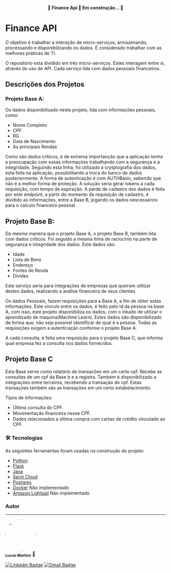 <h4 align="center"> 
	🚧  Finance Api 🚀 Em construção...  🚧
</h4>

# Finance API

O objetivo é trabalhar a interação de micro-serviços, armazenando, processando e disponibilizando os dados. É considerado trabalhar com as melhores práticas de TI.

O repositório esta dividido em três micro-serviços. Estes interagem entre si, através do uso de API. Cada serviço lida com dados pessoais financeiros.

## Descrições dos Projetos
### Projeto Base A:
Os dados disponibilizado neste projeto, lida com informações pessoais, como:

* Nome Completo
* CPF
* RG
* Data de Nascimento
* As principais Rendas

Como são dados críticos, é de extrema importanção que a aplicação tenha a preocupação com essas informações trabalhando com a segurança e a integridade. Seguindo esta linha, foi utilizado a crytptografia dos dados, esta feita na aplicação, possibilitando a troca do banco de dados posteriormente. A forma de autenticação é com AUTHBasic, sabendo que não é a melhor forma de proteção. A solução seria gerar tokens a cada requisição, com tempo de expiração. A parde de cadastro dos dados é feita por este endpoint, a partir do momento da requisição de cadastro, é dividido as informações, entre a Base B, jogando os dados nescessários para o calculo financeiro pessoal.

## Projeto Base B:

Da mesma maneira que o projeto Base A, o projeto Base B, também lida com dados críticos. Foi seguido a mesma linha de raciocínio na parte de segurança e integridade dos dados. Este dados são:

* Idade
* Lista de Bens
* Endereço
* Fontes de Renda
* Dívidas

Este serviço seria para integrações de empresas que queiram utilizar destes dados, realizando a análise financeira de seus clientes.

Os dados Pessoais, fazem requisições para a Base A, a fim de obter estas informações. Este vinculo entre os dados, é feito pelo id da pessoa na base A, com isso, este projeto disponibiliza os dados, com o intuido de utilizar o aprendizado de maquina(Machine Learn). Estes dados são disponibilizado de forma que, não seja possível identificar de qual é a pessoa. Todas as requisições exigem a autenticação conforme o projeto Base A.

A cada consulta, é feita uma requisição para o projeto Base C, que informa qual empresa fez a consulta nos dados fornecidos.

## Projeto Base C

Esta Base serve como relatório de transacões em um certo cpf. Recebe as consultas de um cpf da Base b e a registra. Também é disponibilizado a integrações entre terceiros, recebendo a transação do cpf. Estas transações também são as transações em um certo estabelacimento.  

Tipos de informações:

* Última consulta do CPF. 
* Movimentação ﬁnanceira nesse CPF. 
* Dados relacionados a última compra com cartao de crédito vinculado ao CPF.

### 🛠 Tecnologias

As seguintes ferramentas foram usadas na construção do projeto:

- [Python](https://www.python.org/)
- [Flask](https://flask.palletsprojects.com/en/1.1.x/)
- [Java](https://www.java.com/pt_BR/)
- [Sprin Cloud](https://spring.io/)
- [Postgres](https://www.postgresql.org/)
- [Docker](https://www.docker.com/) Não implementado
- [Amazon Lightsail](https://aws.amazon.com/pt/lightsail/)  Não implementado

### Autor
---

<a href="https://lucas-martins.com">
 <img style="border-radius: 50%;" src="https://avatars3.githubusercontent.com/u/21229387?s=460&u=e254bf0490ba4bac61137f52c8974eb58da33dee&v=4" width="100px;" alt=""/>
 <br />
 <sub><b>Lucas Martins</b></sub></a> <a href="https://lucas-martins.com">🚀</a>


[![Linkedin Badge](https://img.shields.io/badge/-Lucas-blue?style=flat-square&logo=Linkedin&logoColor=white&link=https://www.linkedin.com/in/lucas-mcast/)](https://www.linkedin.com/in/lucas-mcast) 
[![Gmail Badge](https://img.shields.io/badge/-lucas.martins.c03@gmail.com-c14438?style=flat-square&logo=Gmail&logoColor=white&link=mailto:lucas.martins.c03@gmail.com)](mailto:lucas.martins.c03@gmail.com)
